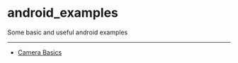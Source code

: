 # android_examples
Some basic and useful android examples

---------------------------------------
- [Camera Basics](https://github.com/george-sp/android_examples/tree/master/camera_basics_example)
